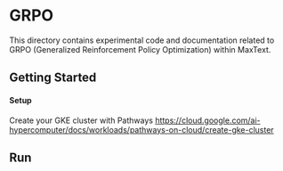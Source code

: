 # GRPO

This directory contains experimental code and documentation related to GRPO (Generalized Reinforcement Policy Optimization) within MaxText.

## Getting Started

#### Setup
    
Create your GKE cluster with Pathways https://cloud.google.com/ai-hypercomputer/docs/workloads/pathways-on-cloud/create-gke-cluster
    

## Run



